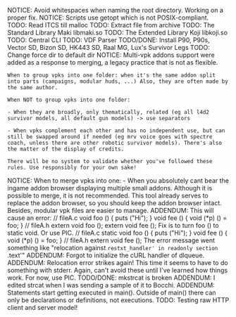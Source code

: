 NOTICE: Avoid whitespaces when naming the root directory. Working on a proper fix.
NOTICE: Scripts use getopt which is not POSIX-compliant.
TODO: Read ITCS till malloc
TODO: Extract file from archive
TODO: The Standard Library Maki libmaki.so
TODO: The Extended Library Koji libkoji.so
TODO: Central CLI
TODO: VDF Parser
TODO/DONE: Install P90, P90s, Vector SD, Bizon SD, HK443 SD, Raal MG, Lux's Survivor Legs
TODO: Change force dir to default dir
NOTICE:
	Multi-vpk addons support were added as a response to merging, a legacy practice that is not as flexible.

	When to group vpks into one folder: when it's the same addon split into parts (campaigns, modular huds, ...) Also, they are often made by the same author.
	
	When NOT to group vpks into one folder:

	- When they are broadly, only thematically, related (eg all l4d2 survivor models, all default gun models) -> use separators

	- When vpks complement each other and has no independent use, but can still be swapped around if needed (eg mrv voice goes with spectre coach, unless there are other robotic survivor models). There's also the matter of the display of credits.

	There will be no system to validate whether you've followed these rules. Use responsibly for your own sake!
NOTICE:
	When to merge vpks into one:
	- When you absolutely cant bear the ingame addon browser displaying multiple small addons. Although it is possible to merge, it is not recommended. This tool already serves to replace the addon browser, so you should keep the addon browser intact. Besides, modular vpk files are easier to manage.
ADDENDUM:
	This will cause an error:
	// fileA.c
	void foo () { puts ("Hi"); }
	void fee () { void (*p) () = foo; }
	// fileA.h
	extern void foo ();
	extern void fee ();
	Fix is to turn foo () to static void. Or use PIC.
	// fileA.c
	static void foo () { puts ("Hi"); }
	void fee () { void (*p) () = foo; }
	// fileA.h
	extern void fee ();
	The error message went something like "relocation against `restxt_handler' in readonly section `.text'"
ADDENDUM: Forgot to initialize the cURL handler of dlqueue.
ADDENDUM: Relocation error strikes again! This time it seems to have to do something with stderr. Again, can't avoid these until I've learned how things work. For now, use PIC.
TODO/DONE: mkstrcat is broken
ADDENDUM: I edited strcat when I was sending a sample of it to Bocchi.
ADDENDUM: Statements start getting executed in main(). Outside of main() there can only be declarations or definitions, not executions.
TODO: Testing raw HTTP client and server model!